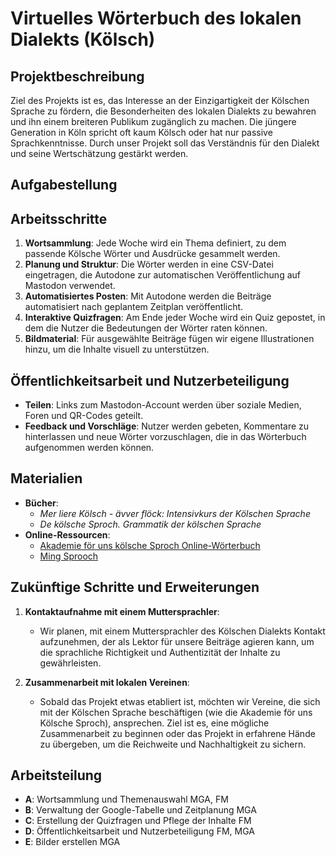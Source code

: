 # Virtuelles Wörterbuch des lokalen Dialekts (Kölsch)

## Projektbeschreibung
Ziel des Projekts ist es, das Interesse an der Einzigartigkeit der Kölschen Sprache zu fördern, die Besonderheiten des lokalen Dialekts zu bewahren und ihn einem breiteren Publikum zugänglich zu machen. Die jüngere Generation in Köln spricht oft kaum Kölsch oder hat nur passive Sprachkenntnisse. Durch unser Projekt soll das Verständnis für den Dialekt und seine Wertschätzung gestärkt werden.

## Aufgabestellung

## Arbeitsschritte
1. **Wortsammlung**: Jede Woche wird ein Thema definiert, zu dem passende Kölsche Wörter und Ausdrücke gesammelt werden.
2. **Planung und Struktur**: Die Wörter werden in eine CSV-Datei eingetragen, die Autodone zur automatischen Veröffentlichung auf Mastodon verwendet. 
3. **Automatisiertes Posten**: Mit Autodone werden die Beiträge automatisiert nach geplantem Zeitplan veröffentlicht.
4. **Interaktive Quizfragen**: Am Ende jeder Woche wird ein Quiz gepostet, in dem die Nutzer die Bedeutungen der Wörter raten können.
5. **Bildmaterial**: Für ausgewählte Beiträge fügen wir eigene Illustrationen hinzu, um die Inhalte visuell zu unterstützen.

## Öffentlichkeitsarbeit und Nutzerbeteiligung
- **Teilen**: Links zum Mastodon-Account werden über soziale Medien, Foren und QR-Codes geteilt.
- **Feedback und Vorschläge**: Nutzer werden gebeten, Kommentare zu hinterlassen und neue Wörter vorzuschlagen, die in das Wörterbuch aufgenommen werden können.

## Materialien
- **Bücher**:
  - *Mer liere Kölsch - ävver flöck: Intensivkurs der Kölschen Sprache*
  - *De kölsche Sproch. Grammatik der kölschen Sprache*
- **Online-Ressourcen**:
  - [Akademie för uns kölsche Sproch Online-Wörterbuch](https://www.koelsch-akademie.de/veroeffentlichungen/online-woerterbuch)
  - [Ming Sprooch](https://mingsprooch.de/)
 
## Zukünftige Schritte und Erweiterungen

1. **Kontaktaufnahme mit einem Muttersprachler**: 
   - Wir planen, mit einem Muttersprachler des Kölschen Dialekts Kontakt aufzunehmen, der als Lektor für unsere Beiträge agieren kann, um die sprachliche Richtigkeit und Authentizität der Inhalte zu gewährleisten.

2. **Zusammenarbeit mit lokalen Vereinen**:
   - Sobald das Projekt etwas etabliert ist, möchten wir Vereine, die sich mit der Kölschen Sprache beschäftigen (wie die Akademie för uns Kölsche Sproch), ansprechen. Ziel ist es, eine mögliche Zusammenarbeit zu beginnen oder das Projekt in erfahrene Hände zu übergeben, um die Reichweite und Nachhaltigkeit zu sichern.

## Arbeitsteilung
- **A**: Wortsammlung und Themenauswahl MGA, FM
- **B**: Verwaltung der Google-Tabelle und Zeitplanung MGA
- **C**: Erstellung der Quizfragen und Pflege der Inhalte FM
- **D**: Öffentlichkeitsarbeit und Nutzerbeteiligung FM, MGA
- **E**: Bilder erstellen MGA
